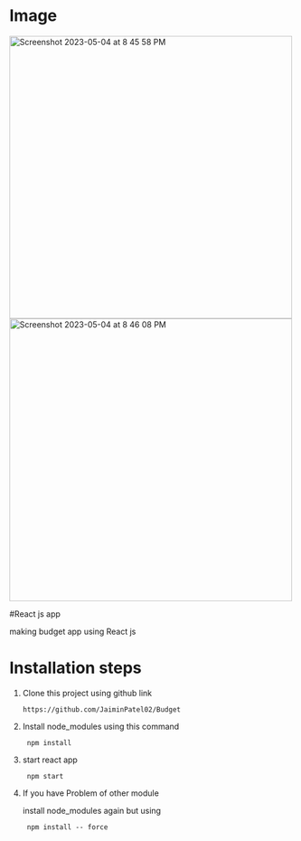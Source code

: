 # Image


<img width="500" alt="Screenshot 2023-05-04 at 8 45 58 PM" src="https://user-images.githubusercontent.com/132324275/236252695-7e4b7a60-e7ff-4e8e-97ed-8ddcfa868a9c.png">
<img width="500" alt="Screenshot 2023-05-04 at 8 46 08 PM" src="https://user-images.githubusercontent.com/132324275/236252682-ab8d373c-ea2b-4b9d-a032-eddbd8ab16f5.png">

#React js app

making budget app using React js 

# Installation steps

1. Clone this project using github link 

       https://github.com/JaiminPatel02/Budget
        
2. Install node_modules using this command 
        
        npm install
        
3. start react app 

        npm start 
 
4. If you have Problem of other module 

    install node_modules again but using 
    
        npm install -- force 
              
